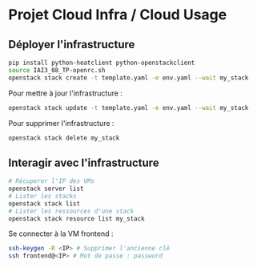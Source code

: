 # Projet Cloud Infra / Cloud Usage

## Déployer l'infrastructure

```bash
pip install python-heatclient python-openstackclient
source IAI3_08_TP-openrc.sh
openstack stack create -t template.yaml -e env.yaml --wait my_stack
```

Pour mettre à jour l'infrastructure :

```bash
openstack stack update -t template.yaml -e env.yaml --wait my_stack
```

Pour supprimer l'infrastructure :

```bash
openstack stack delete my_stack
```

## Interagir avec l'infrastructure

```bash
# Récuperer l'IP des VMs
openstack server list
# Lister les stacks
openstack stack list
# Lister les ressources d'une stack
openstack stack resource list my_stack
```

Se connecter à la VM frontend :

```bash
ssh-keygen -R <IP> # Supprimer l'ancienne clé
ssh frontend@<IP> # Mot de passe : password
```